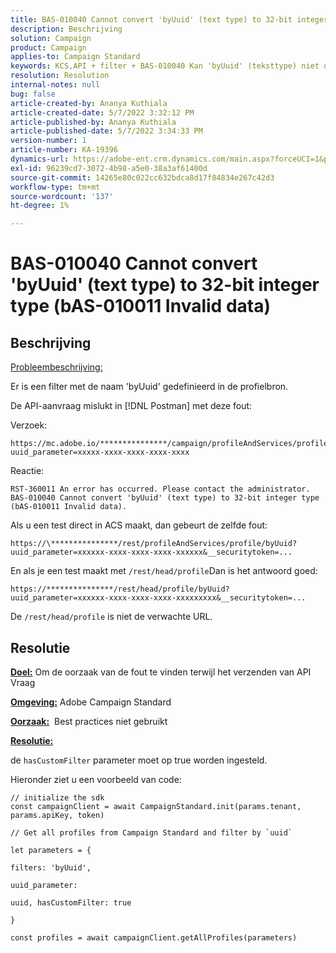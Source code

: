 ```yaml
---
title: BAS-010040 Cannot convert 'byUuid' (text type) to 32-bit integer type (bAS-010011 Invalid data)
description: Beschrijving
solution: Campaign
product: Campaign
applies-to: Campaign Standard
keywords: KCS,API + filter + BAS-010040 Kan 'byUuid' (teksttype) niet omzetten in 32-bits geheel getal (bAS-010011 Ongeldige gegevens)
resolution: Resolution
internal-notes: null
bug: false
article-created-by: Ananya Kuthiala
article-created-date: 5/7/2022 3:32:12 PM
article-published-by: Ananya Kuthiala
article-published-date: 5/7/2022 3:34:33 PM
version-number: 1
article-number: KA-19396
dynamics-url: https://adobe-ent.crm.dynamics.com/main.aspx?forceUCI=1&pagetype=entityrecord&etn=knowledgearticle&id=6bbfd5d7-1ace-ec11-a7b5-0022480a8e40
exl-id: 96239cd7-3072-4b98-a5e0-38a3af61400d
source-git-commit: 14265e80c022cc632bdca8d17f84834e267c42d3
workflow-type: tm+mt
source-wordcount: '137'
ht-degree: 1%

---
```


# BAS-010040 Cannot convert &#39;byUuid&#39; (text type) to 32-bit integer type (bAS-010011 Invalid data)

## Beschrijving

<u>Probleembeschrijving:</u>

Er is een filter met de naam &#39;byUuid&#39; gedefinieerd in de profielbron.

De API-aanvraag mislukt in [!DNL Postman] met deze fout:

Verzoek:

```
https://mc.adobe.io/***************/campaign/profileAndServices/profile/byUuid?uuid_parameter=xxxxx-xxxx-xxxx-xxxx-xxxx
```

Reactie:

```
RST-360011 An error has occurred. Please contact the administrator.
BAS-010040 Cannot convert 'byUuid' (text type) to 32-bit integer type (bAS-010011 Invalid data).
```

Als u een test direct in ACS maakt, dan gebeurt de zelfde fout:

```
https://\***************/rest/profileAndServices/profile/byUuid?uuid_parameter=xxxxxx-xxxx-xxxx-xxxx-xxxxxx&__securitytoken=...
```

En als je een test maakt met `/rest/head/profile`Dan is het antwoord goed:

```
https://***************/rest/head/profile/byUuid?uuid_parameter=xxxxxx-xxxx-xxxx-xxxx-xxxxxxxxx&__securitytoken=...
```

De `/rest/head/profile` is niet de verwachte URL.

## Resolutie

<b><u>Doel:</u></b> Om de oorzaak van de fout te vinden terwijl het verzenden van API Vraag

<b><u>Omgeving:</u></b> Adobe Campaign Standard

<b><u>Oorzaak:</u></b>  Best practices niet gebruikt

<b><u>Resolutie:</u></b>

de `hasCustomFilter` parameter moet op true worden ingesteld.

Hieronder ziet u een voorbeeld van code:

```
// initialize the sdk
const campaignClient = await CampaignStandard.init(params.tenant, params.apiKey, token)

// Get all profiles from Campaign Standard and filter by `uuid`

let parameters = {

filters: 'byUuid',

uuid_parameter:

uuid, hasCustomFilter: true

}

const profiles = await campaignClient.getAllProfiles(parameters)
```
